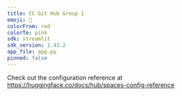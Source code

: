 ```yaml
---
title: CC Git Hub Group 1
emoji: 🚀
colorFrom: red
colorTo: pink
sdk: streamlit
sdk_version: 1.43.2
app_file: app.py
pinned: false
---
```


Check out the configuration reference at https://huggingface.co/docs/hub/spaces-config-reference
